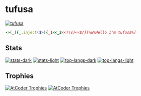 # tufusa
[![tufusa](https://img.shields.io/endpoint?url=https%3A%2F%2Fatcoder-badges.now.sh%2Fapi%2Fatcoder%2Fjson%2Ftufusa)](https://atcoder.jp/users/tufusa)
```ruby
->(_){_.inject($>){_1<<_2<<?\s}<<$/}[%w%Hello I'm tufusa%]
```

## Stats
[![stats-dark](https://github-readme-stats-tufusa.vercel.app/api?username=tufusa&count_private=true&theme=jolly&show_icons=true&show=reviews&bg_color=000000#gh-dark-mode-only)](https://github.com/tufusa/github-readme-stats#gh-dark-mode-only)
[![stats-light](https://github-readme-stats-tufusa.vercel.app/api?username=tufusa&count_private=true&theme=jolly&show_icons=true&show=reviews&bg_color=ffffff&text_color=493b6e#gh-light-mode-only)](https://github.com/tufusa/github-readme-stats#gh-light-mode-only)
[![top-langs-dark](https://github-readme-stats-tufusa.vercel.app/api/top-langs/?username=tufusa&layout=compact&langs_count=20&theme=jolly&bg_color=000000#gh-dark-mode-only)](https://github.com/tufusa/github-readme-stats#gh-dark-mode-only)
[![top-langs-light](https://github-readme-stats-tufusa.vercel.app/api/top-langs/?username=tufusa&layout=compact&langs_count=20&theme=jolly&bg_color=ffffff&text_color=493b6e#gh-light-mode-only)](https://github.com/tufusa/github-readme-stats#gh-light-mode-only)

## Trophies
[![AtCoder Trophies](https://atcoder-trophies.vercel.app/api/v1/atcoder?username=tufusa&theme=radical&no_bg=false#gh-dark-mode-only)](https://github.com/KATO-Hiro/AtCoderTrophies#gh-dark-mode-only)
[![AtCoder Trophies](https://atcoder-trophies.vercel.app/api/v1/atcoder?username=tufusa&theme=flat&no_bg=true#gh-light-mode-only)](https://github.com/KATO-Hiro/AtCoderTrophies#gh-light-mode-only)
